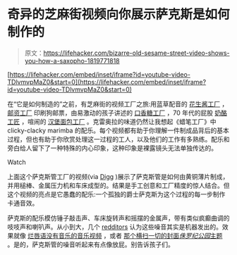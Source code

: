 # 奇异的芝麻街视频向你展示萨克斯是如何制作的

> 原文：<https://lifehacker.com/bizarre-old-sesame-street-video-shows-you-how-a-saxopho-1819771818>

 [https://lifehacker.com/embed/inset/iframe?id=youtube-video-TDlvmvpMaZ0&start=0](https://lifehacker.com/embed/inset/iframe?id=youtube-video-TDlvmvpMaZ0&start=0) 

在“它是如何制造的”之前，有芝麻街的视频工厂之旅:用蓝草配音的 [花生酱工厂](https://www.youtube.com/watch?v=TKcrnTZ9IaE) ， [邮资工厂](https://www.youtube.com/watch?v=yDVH6xuZF5c) 印刷狗邮票，由易激动的孩子讲述的 [口香糖工厂](https://www.youtube.com/watch?v=6jvI0k1H0OI) ，70 年代的屁股 [奶酪工匠](https://www.youtube.com/watch?v=FP4aXT7iNxU) ，喧闹的 [汉堡面包工厂](https://www.youtube.com/watch?v=RXM5_v7rc-8) 。克雷奥拉的味道仍然让我想起《蜡笔工厂》中 clicky-clacky marimba 的配乐。每个视频都有助于你理解一件制成品背后的基本过程，但也有助于你欣赏处理这一过程的工人，以及他们的工作有多熟练。配乐和旁白给人留下了一种特殊的内心印象，这种印象是裸露镜头无法单独传达的。

Watch

上面这个萨克斯管工厂的视频(via [Digg](http://digg.com/video/saxophone-factory) )展示了萨克斯管是如何由黄铜薄片制成，并用槌棒、金属压力机和车床成型的。结果是手工创意和工厂精度的惊人结合。但这个视频的亮点是它愚蠢的配乐:一个孤独的爵士萨克斯为这个过程的每一步制作卡通音效。

萨克斯的配乐模仿锤子敲击声、车床旋转声和摇摆的金属声，带有类似疯癫曲调的吱吱声和喇叭声。从小到大，几个 [redditors](https://www.reddit.com/r/videos/comments/72unc4/sesame_street_saxophone_making_as_a_kid_i/) 认为这些噪音其实是机器发出的。效果就像 [烂唇语](https://www.youtube.com/watch?v=5Krz-dyD-UQ)[没有音乐的音乐视频](https://www.youtube.com/watch?v=f6ZSZbNfSpk) ，或者 [那个横扫一切的封面*侏罗纪公园*主题](https://www.youtube.com/watch?v=-w-58hQ9dLk) 。是的，萨克斯管的噪音听起来有点像放屁。别告诉孩子们。